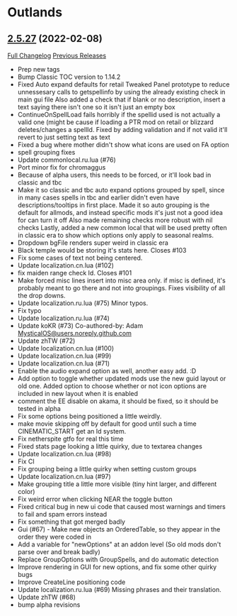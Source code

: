 # <DBM> Outlands

## [2.5.27](https://github.com/DeadlyBossMods/DBM-TBC-Classic/tree/2.5.27) (2022-02-08)
[Full Changelog](https://github.com/DeadlyBossMods/DBM-TBC-Classic/compare/2.5.26...2.5.27) [Previous Releases](https://github.com/DeadlyBossMods/DBM-TBC-Classic/releases)

- Prep new tags  
- Bump Classic TOC version to 1.14.2  
- Fixed Auto expand defaults for retail Tweaked Panel prototype to reduce unnessesary calls to getspellinfo by using the already existing check in main gui file Also added a check that if blank or no description, insert a text saying there isn't one so it isn't just an empty box  
- ContinueOnSpellLoad fails horribly if the spellid used is not actually a valid one (might be cause if loading a PTR mod on retail or blizzard deletes/changes a spellId. Fixed by adding validation and if not valid it'll revert to just setting text as text  
- Fixed a bug where mother didn't show what icons are used on FA option  
- spell grouping fixes  
- Update commonlocal.ru.lua (#76)  
- Port minor fix for chromaggus  
- Because of alpha users, this needs to be forced, or it'll look bad in classic and tbc  
- Make it so classic and tbc auto expand options grouped by spell, since in many cases spells in tbc and earlier didn't even have descriptions/tooltips in first place. Made it so auto grouping is the default for allmods, and instead specific mods it's just not a good idea for can turn it off Also made remaining checks more robust with nil checks Lastly, added a new common local that will be used pretty often in classic era to show which options only apply to seasonal realms.  
- Dropdown bgFile renders super weird in classic era  
- Black temple would be storing it's stats here. Closes #103  
- Fix some cases of text not being centered.  
- Update localization.cn.lua (#102)  
- fix maiden range check Id. Closes #101  
- Make forced misc lines insert into misc area only. if misc is defined, it's probably meant to go there and not into groupings. Fixes visibility of all the drop downs.  
- Update localization.ru.lua (#75) Minor typos.  
- Fix typo  
- Update localization.ru.lua (#74)  
- Update koKR (#73) Co-authored-by: Adam <MysticalOS@users.noreply.github.com>  
- Update zhTW (#72)  
- Update localization.cn.lua (#100)  
- Update localization.cn.lua (#99)  
- Update localization.cn.lua (#71)  
- Enable the audio expand option as well, another easy add. :D  
- Add option to toggle whether updated mods use the new guid layout or old one. Added option to choose whether or not icon options are included in new layout when it is enabled  
- comment the EE disable on akama, it should be fixed, so it should be tested in alpha  
- Fix some options being positioned a little weirdly.  
- make movie skipping off by default for good until such a time CINEMATIC\_START get an Id system.  
- Fix netherspite gtfo for real this time  
- Fixed stats page looking a little quirky, due to textarea changes  
- Update localization.cn.lua (#98)  
- Fix CI  
- Fix grouping being a little quirky when setting custom groups  
- Update localization.cn.lua (#97)  
- Make grouping title a little more visible (tiny hint larger, and different color)  
- Fix weird error when clicking NEAR the toggle button  
- Fixed critical bug in new ui code that caused most warnings and timers to fail and spam errors instead  
- Fix something that got merged badly  
- Gui (#67) - Make new objects an OrderedTable, so they appear in the order they were coded in - Add a variable for \"newOptions\" at an addon level (So old mods don't parse over and break badly) - Replace GroupOptions with GroupSpells, and do automatic detection - Improve rendering in GUI for new options, and fix some other quirky bugs - Improve CreateLine positioning code  
- Update localization.ru.lua (#69) Missing phrases and their translation.  
- Update zhTW (#68)  
- bump alpha revisions  
